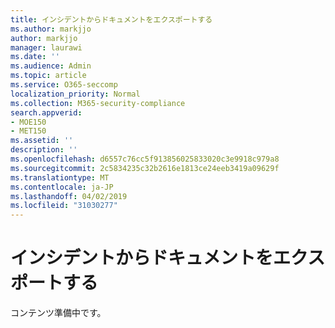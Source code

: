 ```yaml
---
title: インシデントからドキュメントをエクスポートする
ms.author: markjjo
author: markjjo
manager: laurawi
ms.date: ''
ms.audience: Admin
ms.topic: article
ms.service: O365-seccomp
localization_priority: Normal
ms.collection: M365-security-compliance
search.appverid:
- MOE150
- MET150
ms.assetid: ''
description: ''
ms.openlocfilehash: d6557c76cc5f913856025833020c3e9918c979a8
ms.sourcegitcommit: 2c5834235c32b2616e1813ce24eeb3419a09629f
ms.translationtype: MT
ms.contentlocale: ja-JP
ms.lasthandoff: 04/02/2019
ms.locfileid: "31030277"
---
```

# <a name="export-documents-from-an-incident"></a>インシデントからドキュメントをエクスポートする

コンテンツ準備中です。